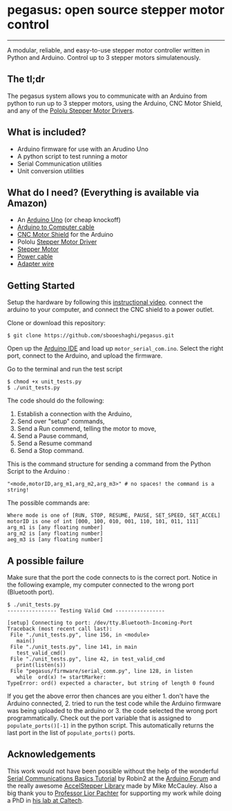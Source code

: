 # pegasus: open source stepper motor control
__________________________________
A modular, reliable, and easy-to-use stepper motor controller written in Python and Arduino. Control up to 3 stepper motors simulatenously.

## The tl;dr

The pegasus system allows you to communicate with an Arduino from python to run up to 3 stepper motors, using the Arduino, CNC Motor Shield, and any of the [Pololu Stepper Motor Drivers](https://www.pololu.com/category/120/stepper-motor-drivers). 

## What is included?
* Arduino firmware for use with an Arudino Uno
* A python script to test running a motor
* Serial Communication utilities
* Unit conversion utilities

## What do I need? (Everything is available via Amazon)
* An [Arduino Uno](https://www.amazon.com/Arduino-A000066-ARDUINO-UNO-R3/dp/B008GRTSV6/ref=sr_1_3?keywords=arduino&qid=1570988503&sr=8-3) (or cheap knockoff)
* [Arduino to Computer cable](https://www.amazon.com/AmazonBasics-USB-2-0-Cable-Male/dp/B00NH11KIK/ref=sr_1_3?keywords=arduino+cable&qid=1570989005&sr=8-3)
* [CNC Motor Shield](https://www.amazon.com/HiLetgo®-Engraver-Printer-Expansion-Arduino/dp/B01D2HL9T8/ref=sr_1_5?keywords=cnc+motor+shield&qid=1570988531&sr=8-5) for the Arduino
* Pololu [Stepper Motor Driver](https://www.amazon.com/KINGPRINT-DRV8825-Stepper-Driver-Printer/dp/B075XH1TSJ/ref=sr_1_4?keywords=pololu+stepper+motor+driver&qid=1570988556&sr=8-4)
* [Stepper Motor](https://www.amazon.com/STEPPERONLINE-Stepper-Bipolar-Connector-compatible/dp/B00PNEQKC0/ref=sr_1_4?keywords=stepper+motor&qid=1570988610&sr=8-4)
* [Power cable](https://www.amazon.com/ALITOVE-Converter-5-5x2-1mm-100V-240V-Security/dp/B078RT3ZPS/ref=sr_1_12?keywords=power+cable+to+terminal&qid=1570988714&sr=8-12)
* [Adapter wire](https://www.amazon.com/43x2pcs-Connectors-Security-Lighting-MILAPEAK/dp/B072BXB2Y8/ref=sr_1_11?keywords=power+cable+to+terminal&qid=1570988714&sr=8-11)

## Getting Started
Setup the hardware by following this [instructional video](https://www.youtube.com/watch?v=Xl02fsRCJ7U). connect the arduino to your computer, and connect the CNC shield to a power outlet.

Clone or download this repository:
```
$ git clone https://github.com/sbooeshaghi/pegasus.git
```

Open up the [Arduino IDE](https://www.arduino.cc/en/main/software) and load up `motor_serial_com.ino`. Select the right port, connect to the Arduino, and upload the firmware.

Go to the terminal and run the test script
```
$ chmod +x unit_tests.py
$ ./unit_tests.py
```

The code should do the following:
1. Establish a connection with the Arduino,
2. Send over "setup" commands,
3. Send a Run commend, telling the motor to move,
4. Send a Pause command, 
5. Send a Resume command
6. Send a Stop command.

This is the command structure for sending a command from the Python Script to the Arduino :
```
"<mode,motorID,arg_m1,arg_m2,arg_m3>" # no spaces! the command is a string!
```

The possible commands are:
```
Where mode is one of [RUN, STOP, RESUME, PAUSE, SET_SPEED, SET_ACCEL]
motorID is one of int [000, 100, 010, 001, 110, 101, 011, 111] 
arg_m1 is [any floating number]
arg_m2 is [any floating number]
aeg_m3 is [any floating number]
```

## A possible failure
Make sure that the port the code connects to is the correct port. Notice in the following example, my computer connected to the wrong port (Bluetooth port). 

 ```
 $ ./unit_tests.py
---------------- Testing Valid Cmd ----------------

[setup] Connecting to port: /dev/tty.Bluetooth-Incoming-Port
Traceback (most recent call last):
  File "./unit_tests.py", line 156, in <module>
    main()
  File "./unit_tests.py", line 141, in main
    test_valid_cmd()
  File "./unit_tests.py", line 42, in test_valid_cmd
    print(listen(s))
  File "pegasus/firmware/serial_comm.py", line 128, in listen
    while  ord(x) != startMarker:
TypeError: ord() expected a character, but string of length 0 found
```

If you get the above error then chances are you either 1. don't have the Arduino connected, 2. tried to run the test code while the Arduino firmware was being uploaded to the arduino or 3. the code selected the wrong port programmatically. Check out the port variable that is assigned to `populate_ports()[-1]` in the python script. This automatically returns the last port in the list of `populate_ports()` ports.

## Acknowledgements
This work would not have been possible without the help of the wonderful [Serial Communications Basics Tutorial](https://forum.arduino.cc/index.php?topic=396450.0) by Robin2 at the [Arduino Forum](https://forum.arduino.cc/index.php) and the really awesome [AccelStepper Library](http://www.airspayce.com/mikem/arduino/AccelStepper/classAccelStepper.html) made by Mike McCauley. Also a big thank you to [Professor Lior Pachter](https://liorpachter.wordpress.com) for supporting my work while doing a PhD in [his lab at Caltech](https://pachterlab.github.io).
